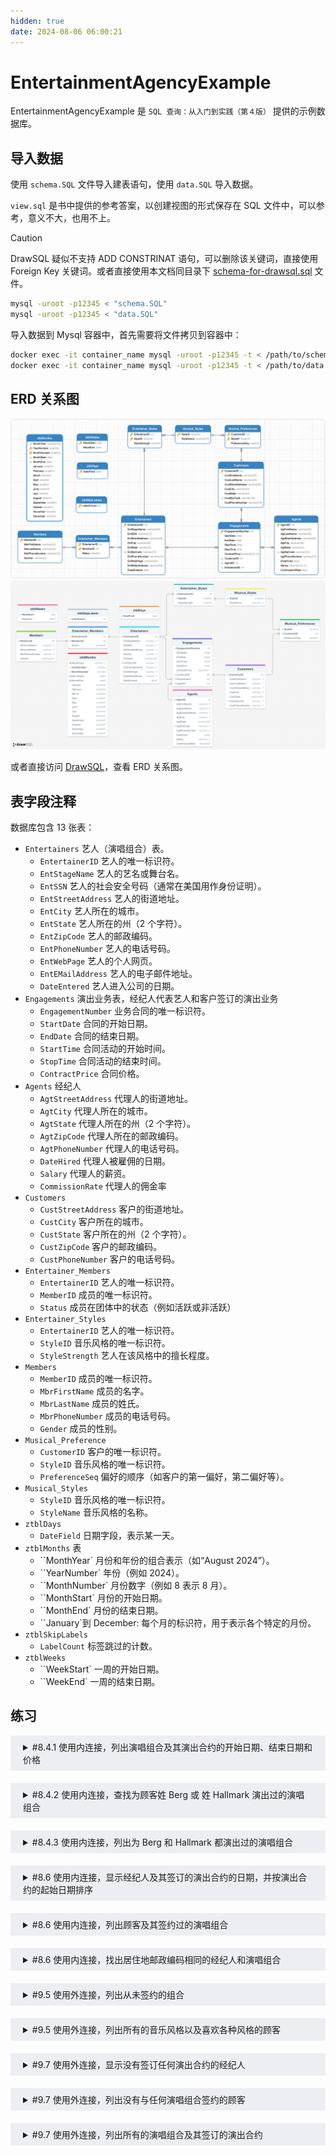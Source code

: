 ```yaml
---
hidden: true
date: 2024-08-06 06:00:21
---
```


# EntertainmentAgencyExample

EntertainmentAgencyExample 是 `SQL 查询：从入门到实践（第４版）` 提供的示例数据库。

## 导入数据

使用 `schema.SQL` 文件导入建表语句，使用 `data.SQL` 导入数据。

`view.sql` 是书中提供的参考答案，以创建视图的形式保存在 SQL 文件中，可以参考，意义不大，也用不上。

> [!CAUTION]
> DrawSQL 疑似不支持 ADD CONSTRINAT 语句，可以删除该关键词，直接使用 Foreign Key 关键词。或者直接使用本文档同目录下 [schema-for-drawsql.sql](./schema-for-drawsql.sql) 文件。

```sh
mysql -uroot -p12345 < "schema.SQL"
mysql -uroot -p12345 < "data.SQL"
```

导入数据到 Mysql 容器中，首先需要将文件拷贝到容器中：

```sh
docker exec -it container_name mysql -uroot -p12345 -t < /path/to/schema.SQL
docker exec -it container_name mysql -uroot -p12345 -t < /path/to/data.SQL
```

## ERD 关系图

![Navicate Export ERD](./imgs/image.png)
![DrawSQL Export ERD](./imgs/drawsql.png)

或者直接访问 [DrawSQL](https://drawsql.app/teams/sql-404/diagrams/entertainmentagencyexample)，查看 ERD 关系图。

## 表字段注释

数据库包含 13 张表：

- `Entertainers` 艺人（演唱组合）表。
  - `EntertainerID` 艺人的唯一标识符。
  - `EntStageName` 艺人的艺名或舞台名。
  - `EntSSN` 艺人的社会安全号码（通常在美国用作身份证明）。
  - `EntStreetAddress` 艺人的街道地址。
  - `EntCity` 艺人所在的城市。
  - `EntState` 艺人所在的州（2 个字符）。
  - `EntZipCode` 艺人的邮政编码。
  - `EntPhoneNumber` 艺人的电话号码。
  - `EntWebPage` 艺人的个人网页。
  - `EntEMailAddress` 艺人的电子邮件地址。
  - `DateEntered` 艺人进入公司的日期。
- `Engagements` 演出业务表，经纪人代表艺人和客户签订的演出业务
  - `EngagementNumber` 业务合同的唯一标识符。
  - `StartDate` 合同的开始日期。
  - `EndDate` 合同的结束日期。
  - `StartTime` 合同活动的开始时间。
  - `StopTime` 合同活动的结束时间。
  - `ContractPrice` 合同价格。
- `Agents` 经纪人
  - `AgtStreetAddress` 代理人的街道地址。
  - `AgtCity` 代理人所在的城市。
  - `AgtState` 代理人所在的州（2 个字符）。
  - `AgtZipCode` 代理人所在的邮政编码。
  - `AgtPhoneNumber` 代理人的电话号码。
  - `DateHired` 代理人被雇佣的日期。
  - `Salary` 代理人的薪资。
  - `CommissionRate` 代理人的佣金率
- `Customers`
  - `CustStreetAddress` 客户的街道地址。
  - `CustCity` 客户所在的城市。
  - `CustState` 客户所在的州（2 个字符）。
  - `CustZipCode` 客户的邮政编码。
  - `CustPhoneNumber` 客户的电话号码。
- `Entertainer_Members`
  - `EntertainerID` 艺人的唯一标识符。
  - `MemberID` 成员的唯一标识符。
  - `Status` 成员在团体中的状态（例如活跃或非活跃）
- `Entertainer_Styles`
  - `EntertainerID` 艺人的唯一标识符。
  - `StyleID` 音乐风格的唯一标识符。
  - `StyleStrength` 艺人在该风格中的擅长程度。
- `Members`
  - `MemberID` 成员的唯一标识符。
  - `MbrFirstName` 成员的名字。
  - `MbrLastName` 成员的姓氏。
  - `MbrPhoneNumber` 成员的电话号码。
  - `Gender` 成员的性别。
- `Musical_Preference`
  - `CustomerID` 客户的唯一标识符。
  - `StyleID` 音乐风格的唯一标识符。
  - `PreferenceSeq` 偏好的顺序（如客户的第一偏好，第二偏好等）。
- `Musical_Styles`
  - `StyleID` 音乐风格的唯一标识符。
  - `StyleName` 音乐风格的名称。
- `ztblDays`
  - `DateField` 日期字段，表示某一天。
- `ztblMonths` 表
  - ``MonthYear` 月份和年份的组合表示（如“August 2024”）。
  - ``YearNumber` 年份（例如 2024）。
  - ``MonthNumber` 月份数字（例如 8 表示 8 月）。
  - ``MonthStart` 月份的开始日期。
  - ``MonthEnd` 月份的结束日期。
  - ``January`到 December: 每个月的标识符，用于表示各个特定的月份。
- `ztblSkipLabels`
  - `LabelCount` 标签跳过的计数。
- `ztblWeeks`
  - ``WeekStart` 一周的开始日期。
  - ``WeekEnd` 一周的结束日期。

## 练习

<details style="padding: 8px 20px; margin-bottom: 20px; background-color: rgba(142, 150, 170, 0.14);">
<summary markdown="span">#8.4.1 使用内连接，列出演唱组合及其演出合约的开始日期、结束日期和价格</summary>

返回 111 条记录：

```sql
select EntStageName, StartDate, EndDate, ContractPrice
from Entertainers
inner join Engagements
on Entertainers.EntertainerID = Engagements.EntertainerID;
```

书中示例同上。

</details>

<details style="padding: 8px 20px; margin-bottom: 20px; background-color: rgba(142, 150, 170, 0.14);">
<summary markdown="span">#8.4.2 使用内连接，查找为顾客姓 Berg 或 姓 Hallmark 演出过的演唱组合</summary>

需求分析，可以将需求拆分为给顾客 Berg 演出过的演唱组合以及给顾客 Hallmark 演出过的演唱组合的并集，可以使用 Where 子句过滤笛卡尔积，只留下给 Berg 演出过的演唱组合，以及给顾客 Hallmark 演唱过的组合。

返回 8 条记录：

```sql
select distinct Entertainers.EntStageName
from Entertainers
inner join Engagements
on Entertainers.EntertainerID = Engagements.EntertainerID
inner join Customers
on Engagements.CustomerID = Customers.CustomerID
where Customers.CustLastName =  'Berg'
or Customers.CustLastName = 'Hallmark';
```

书中示例，返回 8 条记录：

```sql
SELECT DISTINCT Entertainers.EntStageName
FROM (
  Entertainers
  INNER JOIN Engagements
  ON Entertainers.EntertainerID = Engagements.EntertainerID
)
INNER JOIN Customers
ON Customers.CustomerID = Engagements.CustomerID
WHERE Customers.CustLastName = 'Berg'
OR Customers.CustLastName = 'Hallmark';
```

</details>

<details style="padding: 8px 20px; margin-bottom: 20px; background-color: rgba(142, 150, 170, 0.14);">
<summary markdown="span">#8.4.3 使用内连接，列出为 Berg 和 Hallmark 都演出过的演唱组合</summary>

可以将需求拆分为，为 Berg 演出过的演唱组合与为 Hallmark 演出过的演唱组合的交集。

返回 4 条记录：

```sql
select distinct A.EntStageName
from(
	(
		select Entertainers.EntertainerID, EntStageName from Entertainers
		inner join Engagements
		on Engagements.EntertainerID = Entertainers.EntertainerID
		inner join Customers
		on Customers.CustomerID = Engagements.CustomerID
		where Customers.CustLastName = "Berg"
	) as A
	inner join
	(
		select Entertainers.EntertainerID, Entertainers.EntStageName from Entertainers
		inner join Engagements
		on Engagements.EntertainerID = Entertainers.EntertainerID
		inner join Customers
		on Customers.CustomerID = Engagements.CustomerID
		where Customers.CustLastName = "Hallmark"
	) as B
	on A.EntertainerID = B.EntertainerID
);
```

书中示例，返回 4 条记录：

```sql
SELECT EntBerg.EntStageName
    FROM
       (SELECT DISTINCT Entertainers.EntertainerID,
          Entertainers.EntStageName
        FROM (Entertainers
        INNER JOIN Engagements
          ON Entertainers.EntertainerID =
             Engagements.EntertainerID)
        INNER JOIN Customers
          ON Customers.CustomerID =
             Engagements.CustomerID
        WHERE Customers.CustLastName = 'Berg')
    AS EntBerg INNER JOIN
      (SELECT DISTINCT Entertainers.EntertainerID,
          Entertainers.EntStageName
       FROM (Entertainers
       INNER JOIN Engagements
         ON Entertainers.EntertainerID =
            Engagements.EntertainerID)
       INNER JOIN Customers
         ON Customers.CustomerID =
            Engagements.CustomerID
       WHERE Customers.CustLastName = 'Hallmark')
      AS EntHallmark
    ON EntBerg.EntertainerID =
        EntHallmark.EntertainerID
```

</details>

<details style="padding: 8px 20px; margin-bottom: 20px; background-color: rgba(142, 150, 170, 0.14);">
<summary markdown="span">#8.6 使用内连接，显示经纪人及其签订的演出合约的日期，并按演出合约的起始日期排序</summary>

需求分析，由于并没有说要列出没有任何合约的经纪人，所以使用内连接即可以获得。

返回 111 条记录：

```sql
select Agents.AgtFirstName, Agents.AgtLastName, Engagements.StartDate, Engagements.StartTime
from Agents
inner join Engagements
on Agents.AgentID = Engagements.AgentID
order by Engagements.StartDate, Engagements.StartTime;
```

书中示例同上，可参考 view.sql 文件中的 CH08_Agents_Booked_Dates

</details>
<details style="padding: 8px 20px; margin-bottom: 20px; background-color: rgba(142, 150, 170, 0.14);">
<summary markdown="span">#8.6 使用内连接，列出顾客及其签约过的演唱组合</summary>

返回 75 条记录：

```sql
select
distinct Customers.CustomerID,
Customers.CustFirstName,
Customers.CustLastName,
Entertainers.EntertainerID
from Customers
inner join Engagements
on Customers.CustomerID = Engagements.CustomerID
inner join Entertainers
on Engagements.EntertainerID = Entertainers.EntertainerID;
```

书中示例返回 75 条记录，可参考 view.sql 文件中的 CH08_Customers_Booked_Entertainers

```sql
SELECT DISTINCT Concat(Customers.CustFirstName, ' ', Customers.CustLastName) AS CustFullName, Entertainers.EntStageName
FROM (Customers
INNER JOIN Engagements
ON Customers.CustomerID = Engagements.CustomerID)
INNER JOIN Entertainers
ON Entertainers.EntertainerID = Engagements.EntertainerID;
```

</details>
<details style="padding: 8px 20px; margin-bottom: 20px; background-color: rgba(142, 150, 170, 0.14);">
<summary markdown="span">#8.6 使用内连接，找出居住地邮政编码相同的经纪人和演唱组合</summary>

返回 10 条记录：

```sql
select
distinct
Entertainers.EntStageName,
Entertainers.EntZipCode,
Agents.AgtFirstName,
Agents.AgtLastName,
Agents.AgtZipCode
from Entertainers
inner JOIN Agents
on Entertainers.EntZipCode = Agents.AgtZipCode;
```

书中示例同上，可参考 view.sql 文件中的 CH08_Agents_Entertainers_Same_Postal

</details>
<details style="padding: 8px 20px; margin-bottom: 20px; background-color: rgba(142, 150, 170, 0.14);">
<summary markdown="span">#9.5 使用外连接，列出从未签约的组合</summary>

返回 1 条记录：

```sql
select Entertainers.EntertainerID,Entertainers.EntStageName
from Entertainers
left join Engagements
on Entertainers.EntertainerID = Engagements.EntertainerID
where Engagements.EntertainerID is NULL;
```

书中示例同上。

</details>
<details style="padding: 8px 20px; margin-bottom: 20px; background-color: rgba(142, 150, 170, 0.14);">
<summary markdown="span">#9.5 使用外连接，列出所有的音乐风格以及喜欢各种风格的顾客</summary>

left join 只有在 1 对多，1 对多的情况下，才不会出现意外情况。而本需求可以查看 DrawSQL 的 ERD 图可以看出，Musical_Styles 与 Musical_Preferences 是 1 对多，而 Musical_Preferences 和 Customers 是多对 1，不适合连续 left join，也就是不适用 `Musical_Styles left join Musical_Preferences left join Customers` 的情况。

但由于 Customer 和 Musical_Preferences 是 1 对多的情况，这两者表适合内连接，所以先将这两张表连接，作为新的结果集，然后 Musical_Styles 就可以和这个结果集进行左连接了。

返回 41 条记录：

```sql
select
Musical_Styles.StyleID, Musical_Styles.StyleName,
Customers.CustomerID, Customers.CustFirstName, Customers.CustLastName
from Musical_Styles
left join (
	Musical_Preferences
	INNER JOIN Customers
	on Musical_Preferences.CustomerID = Customers.CustomerID
)
on Musical_Preferences.StyleID = Musical_Styles.StyleID;
```

知晓逻辑后就可以使用右外连接来改写上述 SQL，返回 41 条记录：

```sql
select Musical_Styles.StyleID, Musical_Styles.StyleName,
Customers.CustomerID, Customers.CustFirstName, CustLastName
from Customers
inner join Musical_Preferences
on Customers.CustomerID = Musical_Preferences.CustomerID
right join Musical_Styles
on Musical_Styles.StyleID = Musical_Preferences.StyleID
```

书中示例同上左连接。

</details>

<details style="padding: 8px 20px; margin-bottom: 20px; background-color: rgba(142, 150, 170, 0.14);">
<summary markdown="span">#9.7 使用外连接，显示没有签订任何演出合约的经纪人</summary>

返回 1 条记录：

```sql
select Agents.AgentID, Agents.AgtFirstName, Agents.AgtLastName
from Agents
left join Engagements
on Engagements.AgentID = Agents.AgentID
where Engagements.AgentID is NULL;
```

书中示例同上，可参考 view.sql 文件中的 CH09_Agents_No_Contracts

</details>
<details style="padding: 8px 20px; margin-bottom: 20px; background-color: rgba(142, 150, 170, 0.14);">
<summary markdown="span">#9.7 使用外连接，列出没有与任何演唱组合签约的顾客</summary>

返回 2 条记录：

```sql
select Customers.CustomerID, Customers.CustFirstName, Customers.CustLastName
from Customers
left join Engagements
on Customers.CustomerID = Engagements.CustomerID
where Engagements.CustomerID is NULL;
```

书中示例同上，可参考 view.sql 文件中的 CH09_Customers_No_Bookings

</details>
<details style="padding: 8px 20px; margin-bottom: 20px; background-color: rgba(142, 150, 170, 0.14);">
<summary markdown="span">#9.7 使用外连接，列出所有的演唱组合及其签订的演出合约</summary>

返回 2 条记录：

```sql
select Entertainers.EntStageName, Engagements.StartDate, EngagementNumber, Engagements.CustomerID
from Entertainers
left JOIN Engagements
on Entertainers.EntertainerID = Engagements.EntertainerID;
```

书中示例同上，可参考 view.sql 文件中的 CH09_All_Entertainers_And_Any_Engagements

</details>
